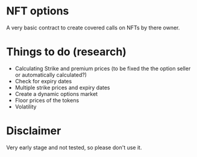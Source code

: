 # NFT options

A very basic contract to create covered calls on NFTs by there owner.

# Things to do (research)

 - Calculating Strike and premium prices (to be fixed the the option seller or automatically calculated?) 
 - Check for expiry dates
 - Multiple strike prices and expiry dates
 - Create a dynamic options market
 - Floor prices of the tokens
 - Volatility  


# Disclaimer

Very early stage and not tested, so please don't use it. 
